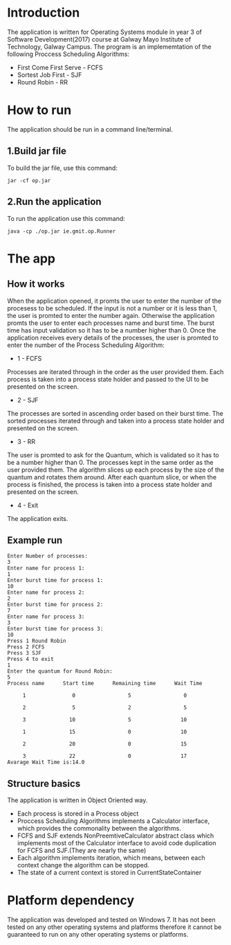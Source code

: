 # Introduction
The application is written for Operating Systems module in year 3 of Software Development(2017) course at Galway Mayo Institute of Technology, Galway Campus.
The program is an implememtation of the following Proccess Scheduling Algorithms:
* First Come First Serve - FCFS
* Sortest Job First - SJF
* Round Robin - RR
# How to run
The application should be run in a command line/terminal.
## 1.Build jar file
To build the jar file, use this command:
```
jar -cf op.jar
```
## 2.Run the application
To run the application use this command:
```
java -cp ./op.jar ie.gmit.op.Runner 
```
# The app
## How it works
When the application opened, it promts the user to enter the number of the procesess to be scheduled. If the input is not a number or it is less than 1, the user is promted to enter the number again. Otherwise the application promts the user to enter each processes name and burst time. The burst time has input validation so it has to be a number higher than 0.
Once the application receives every details of the processes, the user is promted to enter the number of the Process Scheduling Algorithm:
* 1 - FCFS

Processes are iterated through in the order as the user provided them. Each process is taken into a process state holder and passed to the UI to be presented on the screen.
* 2 - SJF

The processes are sorted in ascending order based on their burst time. The sorted processes iterated through and taken into a process state holder and presented on the screen.
* 3 - RR

The user is promted to ask for the Quantum, which is validated so it has to be a number higher than 0. The processes kept in the same order as the user provided them. The algorithm slices up each process by the size of the quantum and rotates them around.
      After each quantum slice, or when the process is finished, the process is taken into a process state holder and presented on the screen.
* 4 - Exit

The application exits.
## Example run
 ```
 Enter Number of processes:
3
Enter name for process 1:
1
Enter burst time for process 1:
10
Enter name for process 2:
2
Enter burst time for process 2:
7
Enter name for process 3:
3
Enter burst time for process 3:
10
Press 1 Round Robin
Press 2 FCFS
Press 3 SJF
Press 4 to exit
1
Enter the quantum for Round Robin:
5
Process name      Start time      Remaining time      Wait Time

      1               0                 5                 0

      2               5                 2                 5

      3              10                 5                10

      1              15                 0                10

      2              20                 0                15

      3              22                 0                17
Avarage Wait Time is:14.0
 ``` 
## Structure basics
The application is written in Object Oriented way.
* Each process is stored in a Process object
* Proccess Scheduling Algorithms implements a Calculator interface, which provides the commonality between the algorithms.
* FCFS and SJF extends NonPreemtiveCalculator abstract class which implements most of the Calculator interface to avoid code duplication for FCFS and SJF.(They are nearly the same)
* Each algorithm implements iteration, which means, between each context change the algorithm can be stopped.
* The state of a current context is stored in CurrentStateContainer 
# Platform dependency
The application was developed and tested on Windows 7. It has not been tested on any other operating systems and platforms therefore it cannot be guaranteed to run on any other operating systems or platforms.